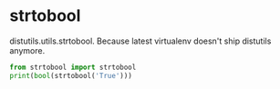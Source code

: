 # strtobool

distutils.utils.strtobool. Because latest virtualenv doesn't ship distutils anymore.

```python
from strtobool import strtobool
print(bool(strtobool('True')))
```
